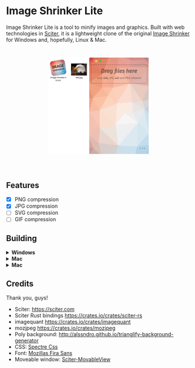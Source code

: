# Image Shrinker Lite

Image Shrinker Lite is a tool to minify images and graphics. Built with web technologies in [Sciter](https://sciter.com), it is a lightweight clone of the original [Image Shrinker](https://github.com/stefansl/image-shrinker) for Windows and, hopefully, Linux & Mac.

<h1 align="center">
  <img src="preview.gif" alt="screenshot" width="280"/></a><br/><br/>
</h1>


## Features 

- [x] PNG compression
- [x] JPG compression
- [ ] SVG compression
- [ ] GIF compression
  
## Building 

<details>
  <summary><b>Windows</b></summary>

1. Install [Rust](https://www.rust-lang.org/tools/install).

2. Download[packfolder.exe](https://github.com/c-smile/sciter-sdk/blob/master/bin.win/packfolder.exe).

3. Add it to your `PATH`.
  
4. Download [sciter.dll](https://github.com/c-smile/sciter-sdk/blob/master/bin.win).

5. Add it to your `PATH`.  Or, place it in this folder.
   
6. Run `cargo run` to build and execute from the command line.  Or, `cargo build --release` to create an optimized executable in `target/release`.
</details>

<details>
  <summary><b>Mac</b></summary>

  Pending ...
</details>

<details>
  <summary><b>Mac</b></summary>

  Pending ...
</details>

## Credits
Thank you, guys!
* Sciter: <https://sciter.com>
* Sciter Rust bindings <https://crates.io/crates/sciter-rs>
* imagequant <https://crates.io/crates/imagequant>
* mozjpeg <https://crates.io/crates/mozjpeg>
* Poly background: <http://alssndro.github.io/trianglify-background-generator>
* CSS: [Spectre Css](https://picturepan2.github.io/spectre/)
* Font: [Mozillas Fira Sans](https://github.com/mozilla/Fira)
* Moveable window: [Sciter-MovableView](https://github.com/MustafaHi/Sciter-MovableView)